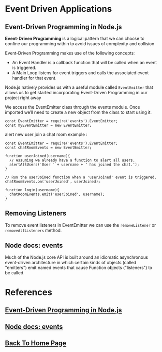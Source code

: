 # Event Driven Applications

## **Event-Driven Programming in Node.js**

**Event-Driven Programming** is a logical pattern that we can choose to confine our programming within to avoid issues of complexity and collision

Event-Driven Programming makes use of the following concepts:

- An Event Handler is a callback function that will be called when an event is triggered.
- A Main Loop listens for event triggers and calls the associated event handler for that event.

Node.js natively provides us with a useful module called `EventEmitter` that allows us to get started incorporating Event-Driven Programming in our project right away

We access the EventEmitter class through the events module. Once imported we’ll need to create a new object from the class to start using it.

```
const EventEmitter = require('events').EventEmitter;
const myEventEmitter = new EventEmitter;
```

alert new user join a chat room example :

```
const EventEmitter = require('events').EventEmitter;
const chatRoomEvents = new EventEmitter;

function userJoined(username){
  // Assuming we already have a function to alert all users.
  alertAllUsers('User ' + username + ' has joined the chat.');
}

// Run the userJoined function when a 'userJoined' event is triggered.
chatRoomEvents.on('userJoined', userJoined);
```

```
function login(username){
  chatRoomEvents.emit('userJoined', username);
}
```

## **Removing Listeners**

To remove event listeners in EventEmitter we can use the `removeListener` or `removeAllListeners` method.

## Node docs: events

Much of the Node.js core API is built around an idiomatic asynchronous event-driven architecture in which certain kinds of objects (called "emitters") emit named events that cause Function objects ("listeners") to be called.




# References

## [Event-Driven Programming in Node.js](https://www.digitalocean.com/community/tutorials/nodejs-event-driven-programming)

## [Node docs: events](https://nodejs.org/api/events.html)


## [Back To Home Page](../../README.md)
